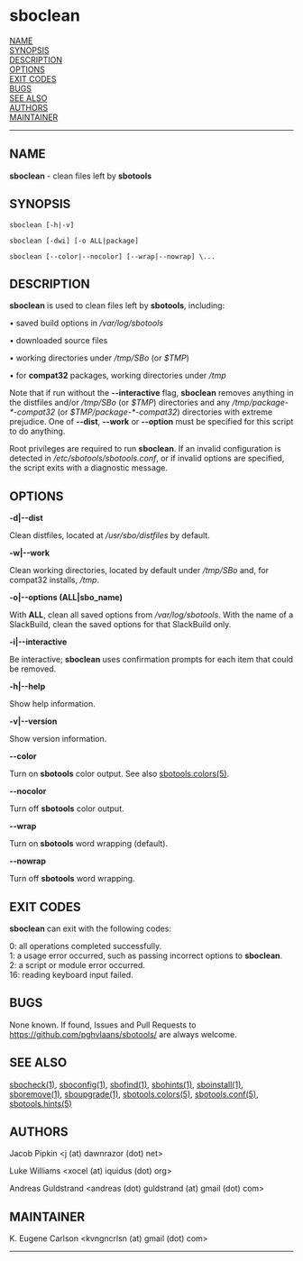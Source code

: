 # sboclean

[NAME](#name)\
[SYNOPSIS](#synopsis)\
[DESCRIPTION](#description)\
[OPTIONS](#options)\
[EXIT CODES](#exit-codes)\
[BUGS](#bugs)\
[SEE ALSO](#see-also)\
[AUTHORS](#authors)\
[MAINTAINER](#maintainer)

------------------------------------------------------------------------

## NAME

**sboclean** - clean files left by **sbotools**

## SYNOPSIS

    sboclean [-h|-v]

    sboclean [-dwi] [-o ALL|package]

    sboclean [--color|--nocolor] [--wrap|--nowrap] \...

## DESCRIPTION

**sboclean** is used to clean files left by **sbotools**, including:

• saved build options in */var/log/sbotools*

• downloaded source files

• working directories under */tmp/SBo* (or *\$TMP*)

• for **compat32** packages, working directories under */tmp*

Note that if run without the **\--interactive** flag, **sboclean**
removes anything in the distfiles and/or */tmp/SBo* (or *\$TMP*)
directories and any */tmp/package-\*-compat32* (or
*\$TMP/package-\*-compat32*) directories with extreme prejudice. One of
**\--dist**, **\--work** or **\--option** must be specified for this
script to do anything.

Root privileges are required to run **sboclean**. If an invalid
configuration is detected in */etc/sbotools/sbotools.conf*, or if
invalid options are specified, the script exits with a diagnostic
message.

## OPTIONS

**-d\|\--dist**

Clean distfiles, located at */usr/sbo/distfiles* by default.

**-w\|\--work**

Clean working directories, located by default under */tmp/SBo* and, for
compat32 installs, */tmp*.

**-o\|\--options (ALL\|sbo_name)**

With **ALL**, clean all saved options from */var/log/sbotools*. With the
name of a SlackBuild, clean the saved options for that SlackBuild only.

**-i\|\--interactive**

Be interactive; **sboclean** uses confirmation prompts for each item
that could be removed.

**-h\|\--help**

Show help information.

**-v\|\--version**

Show version information.

**\--color**

Turn on **sbotools** color output. See also [sbotools.colors(5)](sbotools.colors.5.md).

**\--nocolor**

Turn off **sbotools** color output.

**\--wrap**

Turn on **sbotools** word wrapping (default).

**\--nowrap**

Turn off **sbotools** word wrapping.

## EXIT CODES

**sboclean** can exit with the following codes:

0: all operations completed successfully.\
1: a usage error occurred, such as passing incorrect options to
**sboclean**.\
2: a script or module error occurred.\
16: reading keyboard input failed.

## BUGS

None known. If found, Issues and Pull Requests to
<https://github.com/pghvlaans/sbotools/> are always welcome.

## SEE ALSO

[sbocheck(1)](sbocheck.1.md), [sboconfig(1)](sboconfig.1.md), [sbofind(1)](sbofind.1.md), [sbohints(1)](sbohints.1.md), [sboinstall(1)](sboinstall.1.md),
[sboremove(1)](sboremove.1.md), [sboupgrade(1)](sboupgrade.1.md), [sbotools.colors(5)](sbotools.colors.5.md), [sbotools.conf(5)](sbotools.conf.5.md),
[sbotools.hints(5)](sbotools.hints.5.md)

## AUTHORS

Jacob Pipkin \<j (at) dawnrazor (dot) net\>

Luke Williams \<xocel (at) iquidus (dot) org\>

Andreas Guldstrand \<andreas (dot) guldstrand (at) gmail (dot) com\>

## MAINTAINER

K. Eugene Carlson \<kvngncrlsn (at) gmail (dot) com\>

------------------------------------------------------------------------
